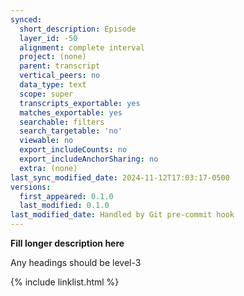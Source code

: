 ```yaml
---
synced:
  short_description: Episode
  layer_id: -50
  alignment: complete interval
  project: (none)
  parent: transcript
  vertical_peers: no
  data_type: text
  scope: super
  transcripts_exportable: yes
  matches_exportable: yes
  searchable: filters
  search_targetable: 'no'
  viewable: no
  export_includeCounts: no
  export_includeAnchorSharing: no
  extra: (none)
last_sync_modified_date: 2024-11-12T17:03:17-0500
versions:
  first_appeared: 0.1.0
  last_modified: 0.1.0
last_modified_date: Handled by Git pre-commit hook
---
```


**Fill longer description here**

Any headings should be level-3


{% include linklist.html %}
